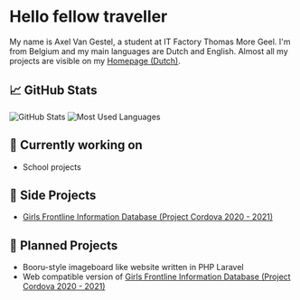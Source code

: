 # Hello fellow traveller
My name is Axel Van Gestel, a student at IT Factory Thomas More Geel. I'm from Belgium and my main languages are Dutch and English. Almost all my projects are visible on my [Homepage (Dutch)](https://vangestelaxel.sinners.be/).

## 📈 GitHub Stats
<p float="left">
    <a>
        <img align="top" src="https://github-readme-stats.vercel.app/api?username=A-Van-Gestel&count_private=true&show_icons=true&hide_rank=true"  alt="GitHub Stats"/>
    </a>
    <a>
        <img align="top" src="https://github-readme-stats.vercel.app/api/top-langs/?username=A-Van-Gestel&layout=compact&exclude_repo=6TEW-GIP-Arduino-CO2_meettoestel,TM_Sass_framework"  alt="Most Used Languages"/>
    </a>
</p>

## 🔭 Currently working on
- School projects
  
## 📂 Side Projects
- [Girls Frontline Information Database (Project Cordova 2020 - 2021)](https://github.com/A-Van-Gestel/2APPAI1-CORDOVA-Project_Cordova_2020-2021)

## 🤔 Planned Projects
- Booru-style imageboard like website written in PHP Laravel
- Web compatible version of [Girls Frontline Information Database (Project Cordova 2020 - 2021)](https://github.com/A-Van-Gestel/2APPAI1-CORDOVA-Project_Cordova_2020-2021)
